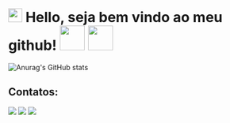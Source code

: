 <h1 align="left">
<img src="https://media.giphy.com/media/hvRJCLFzcasrR4ia7z/giphy.gif" width="28">
Hello, seja bem vindo ao meu github!  <img src="https://media.giphy.com/media/12oufCB0MyZ1Go/giphy.gif" width="50">
<img src="https://media.giphy.com/media/PWFel9FyyD3Hy/giphy.gif" width="50">
</h1>

![Anurag's GitHub stats](https://github-readme-stats.vercel.app/api?username=KluverGuilherme&show_icons=true&theme=radical) 
## Contatos:
<div>
<a href="https://instagram.com/klr.guilherme" target="_blank"><img src="https://img.shields.io/badge/-Instagram-%23E4405F?style=for-the-badge&logo=instagram&logoColor=white" target="_blank"></a>
<a href = "mailto:klr.guilherme@gmail.com"><img src="https://img.shields.io/badge/-Gmail-%23333?style=for-the-badge&logo=gmail&logoColor=white" target="_blank"></a>
<a href="https://www.linkedin.com/in/kluverguilherme" target="_blank"><img src="https://img.shields.io/badge/-LinkedIn-%230077B5?style=for-the-badge&logo=linkedin&logoColor=white" target="_blank"></a>   
</div>
  
